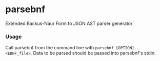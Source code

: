 # parsebnf
Extended Backus-Naur Form to JSON AST parser generator

### Usage
Call parsebnf from the command line with `parsebnf [OPTION]... <EBNF_file>`. Data to be parsed should be passed into parsebnf's stdin.

